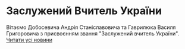 
# Заслужений Вчитель України
Вітаємо Добосевича Андрія Станіславовича та Гаврилюка Василя Григоровича з присвоєнням звання "Заслужений вчитель України".
[Читати усі новини](/news)
       